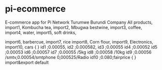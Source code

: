 # pi-ecommerce
E-commerce app for Pi Network
Turumwe Burundi Company
All products,
import1, Kombucha tea,
import2, Mbugwa bestwine,
import3, coffee,
import4, water,
import5, soft drinks,


import6, barbercue,
import7, rice
import8, Corn flour,
import9, Electronics,
import10, cars
{
}
id1 ;0.00055,
id2 ;0.000582,
id3 ;0.00055
id4 ;0.00052
id5 ;0.00053
id6 ;0.00057
id7 ;0.00055 /5kg
id8 ;0.00058 /10kg
id9 ;0.00056 /smtv,0.00054/smtphone
0,000525/Radio
id10 ;0.080;fairprice
{
}
import&export default
